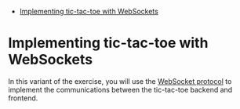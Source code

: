 <!-- START doctoc generated TOC please keep comment here to allow auto update -->
<!-- DON'T EDIT THIS SECTION, INSTEAD RE-RUN doctoc TO UPDATE -->


- [Implementing tic-tac-toe with WebSockets](#implementing-tic-tac-toe-with-websockets)

<!-- END doctoc generated TOC please keep comment here to allow auto update -->

# Implementing tic-tac-toe with WebSockets

In this variant of the exercise, you will use the [WebSocket protocol][ws] to
implement the communications between the tic-tac-toe backend and frontend.



[ws]: https://en.wikipedia.org/wiki/WebSocket